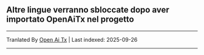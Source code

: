 ## Altre lingue verranno sbloccate dopo aver importato OpenAiTx nel progetto

---

Tranlated By [Open Ai Tx](https://github.com/OpenAiTx/OpenAiTx) | Last indexed: 2025-09-26

---